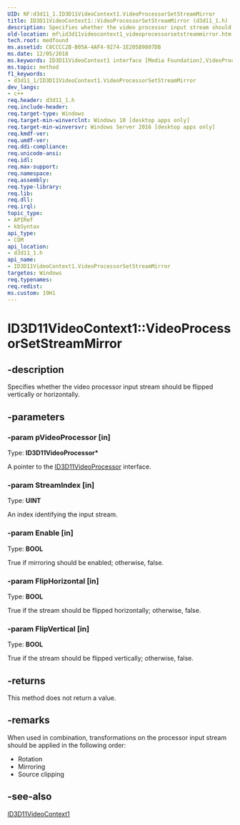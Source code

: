 ```yaml
---
UID: NF:d3d11_1.ID3D11VideoContext1.VideoProcessorSetStreamMirror
title: ID3D11VideoContext1::VideoProcessorSetStreamMirror (d3d11_1.h)
description: Specifies whether the video processor input stream should be flipped vertically or horizontally.
old-location: mf\id3d11videocontext1_videoprocessorsetstreammirror.htm
tech.root: medfound
ms.assetid: C8CCCC2B-B05A-4AF4-9274-1E205B9807DB
ms.date: 12/05/2018
ms.keywords: ID3D11VideoContext1 interface [Media Foundation],VideoProcessorSetStreamMirror method, ID3D11VideoContext1.VideoProcessorSetStreamMirror, ID3D11VideoContext1::VideoProcessorSetStreamMirror, VideoProcessorSetStreamMirror, VideoProcessorSetStreamMirror method [Media Foundation], VideoProcessorSetStreamMirror method [Media Foundation],ID3D11VideoContext1 interface, d3d11_1/ID3D11VideoContext1::VideoProcessorSetStreamMirror, mf.id3d11videocontext1_videoprocessorsetstreammirror
ms.topic: method
f1_keywords:
- d3d11_1/ID3D11VideoContext1.VideoProcessorSetStreamMirror
dev_langs:
- c++
req.header: d3d11_1.h
req.include-header: 
req.target-type: Windows
req.target-min-winverclnt: Windows 10 [desktop apps only]
req.target-min-winversvr: Windows Server 2016 [desktop apps only]
req.kmdf-ver: 
req.umdf-ver: 
req.ddi-compliance: 
req.unicode-ansi: 
req.idl: 
req.max-support: 
req.namespace: 
req.assembly: 
req.type-library: 
req.lib: 
req.dll: 
req.irql: 
topic_type:
- APIRef
- kbSyntax
api_type:
- COM
api_location:
- d3d11_1.h
api_name:
- ID3D11VideoContext1.VideoProcessorSetStreamMirror
targetos: Windows
req.typenames: 
req.redist: 
ms.custom: 19H1
---
```


# ID3D11VideoContext1::VideoProcessorSetStreamMirror


## -description


Specifies whether the video processor input stream should be flipped vertically or horizontally.


## -parameters




### -param pVideoProcessor [in]

Type: <b>ID3D11VideoProcessor*</b>

A pointer to the <a href="https://docs.microsoft.com/windows/desktop/api/d3d11/nn-d3d11-id3d11videoprocessor">ID3D11VideoProcessor</a> interface.


### -param StreamIndex [in]

Type: <b>UINT</b>

An index identifying the input stream.


### -param Enable [in]

Type: <b>BOOL</b>

True if mirroring should be enabled; otherwise, false.


### -param FlipHorizontal [in]

Type: <b>BOOL</b>

True if the stream should be flipped horizontally; otherwise, false.


### -param FlipVertical [in]

Type: <b>BOOL</b>

True if the stream should be flipped vertically; otherwise, false.


## -returns



This method does not return a value.




## -remarks



When used in combination, transformations on the processor input stream should be applied in the following order:

<ul>
<li>Rotation</li>
<li>Mirroring</li>
<li>Source clipping</li>
</ul>



## -see-also




<a href="https://docs.microsoft.com/windows/desktop/api/d3d11_1/nn-d3d11_1-id3d11videocontext1">ID3D11VideoContext1</a>
 

 

